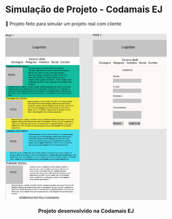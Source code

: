 # Simulação de Projeto - Codamais EJ
🚀 Projeto feito para simular um projeto real com cliente

<h3 align="center">
    <img alt="Imagem da aplicação" src="/Documentos da Simulação/Design - Figma.png">
    <br><br>
    <b>Projeto desenvolvido na Codamais EJ</b>  
    <br>
    
</h3>
<br>
